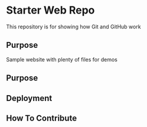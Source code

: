 # Starter Web Repo

This repository is for showing how Git and GitHub work

## Purpose

Sample website with plenty of files for demos

## Purpose

## Deployment

## How To Contribute